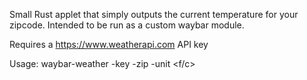 Small Rust applet that simply outputs the current temperature for your zipcode. Intended to be run as a custom waybar module.

Requires a https://www.weatherapi.com API key

Usage: waybar-weather -key <YOUR KEY> -zip <ZIPCODE> -unit <f/c>
